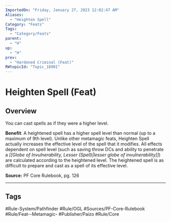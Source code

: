 ```yaml
---
ImportedOn: "Friday, January 27, 2023 12:02:47 AM"
Aliases:
  - "Heighten Spell"
Category: "Feats"
Tags:
  - "Category/Feats"
parent:
  - "H"
up:
  - "H"
prev:
  - "Hardened Criminal (Feat)"
RWtopicId: "Topic_18901"
---
```

# Heighten Spell (Feat)
## Overview
You can cast spells as if they were a higher level.

**Benefit**: A heightened spell has a higher spell level than normal (up to a maximum of 9th level). Unlike other metamagic feats, Heighten Spell actually increases the effective level of the spell that it modifies. All effects dependent on spell level (such as saving throw DCs and ability to penetrate a *[[Globe of Invulnerability, Lesser (Spell)|lesser globe of invulnerability]]*) are calculated according to the heightened level. The heightened spell is as difficult to prepare and cast as a spell of its effective level.

**Source:** PF Core Rulebook, pg. 126


---
## Tags
#Rule-System/Pathfinder #Rule/OGL #Sources/PF-Core-Rulebook #Rule/Feat--Metamagic- #Publisher/Paizo #Rule/Core


